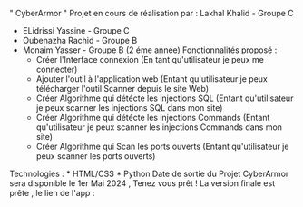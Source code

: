 " CyberArmor "
Projet en cours de réalisation par :
  Lakhal Khalid - Groupe C
  * ELidrissi Yassine - Groupe C
  * Oubenazha Rachid - Groupe B
  * Monaim Yasser - Groupe B (2 éme année)
Fonctionnalités proposé :
    * Créer l'Interface connexion (En tant qu'utilisateur je peux me connecter)
    * Ajouter l'outil à l'application web (Entant qu'utilisateur je peux télécharger
      l'outil Scanner depuis le site Web)
    * Créer Algorithme qui détécte les injections SQL (Entant qu'utilisateur je peux scanner les injections SQL dans mon site)
    * Créer Algorithme qui détécte les injections Commands (Entant qu'utilisateur je peux scanner les injections Commands dans mon site)
    * Créer Algorithme qui Scan les ports ouverts (Entant qu'utilisateur je peux scanner les ports ouverts)
    
Technologies :
    * HTML/CSS
    * Python
Date de sortie du Projet
CyberArmor sera disponible le 1er Mai 2024 , Tenez vous prêt !
La version finale est prête , le lien de l'app : 
